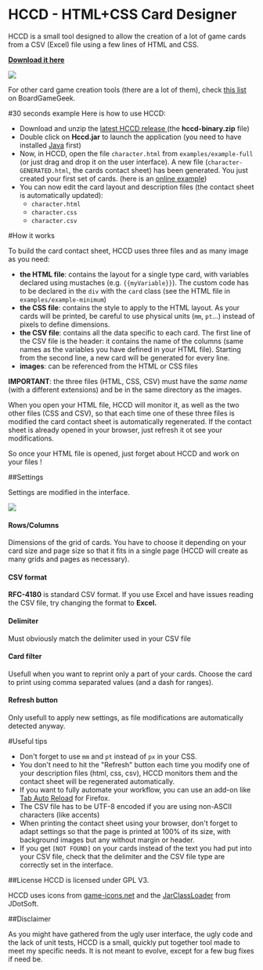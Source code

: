 # HCCD - HTML+CSS Card Designer

HCCD is a small tool designed to allow the creation of a lot of game cards from a CSV (Excel) file using a few lines of HTML and CSS.

**[Download it here](https://github.com/vaemendis/hccd/releases)**

![](http://vaemendis.github.io/external/hccd/hccd-diagram.png)

For other card game creation tools (there are a lot of them), check [this list](https://boardgamegeek.com/thread/991506/resources-card-game-makers) on BoardGameGeek.

#30 seconds example
Here is how to use HCCD:
- Download and unzip the [latest HCCD release ](https://github.com/vaemendis/hccd/releases) (the **hccd-binary.zip** file)  
- Double click on **Hccd.jar** to launch the application (you need to have installed [Java](https://java.com/en/download/) first)  
- Now, in HCCD, open the file `character.html` from `examples/example-full` (or just drag and drop it on the user interface).
A new file (`character-GENERATED.html`, the cards contact sheet) has been generated. You just created your first set of cards. (here is an [online example](http://vaemendis.github.io/external/hccd/character-GENERATED.html))
- You can now edit the card layout and description files (the contact sheet is automatically updated):
  - `character.html`
  - `character.css`
  - `character.csv`
 
#How it works

To build the card contact sheet, HCCD uses three files and as many image as you need:
- **the HTML file**: contains the layout for a single type card, with variables declared using mustaches (e.g. `{{myVariable}}`). The custom code has to be declared in the `div` with the `card` class (see the HTML file in  `examples/example-minimum`)
- **the CSS file**: contains the style to apply to the HTML layout. As your cards will be printed, be careful to use physical units (`mm`, `pt`...) instead of pixels to define dimensions.
- **the CSV file**: contains all the data specific to each card. The first line of the CSV file is the header: it contains the name of the columns (same names as the variables you have defined in your HTML file). Starting from the second line, a new card will be generated for every line.
- **images**: can be referenced from the HTML or CSS files

**IMPORTANT**: the three files (HTML, CSS, CSV) must have the *same name* (with a different extensions) and be in the same directory as the images.

When you open your HTML file, HCCD will monitor it, as well as the two other files (CSS and CSV), so that each time one of these three files is modified the card contact sheet is automatically regenerated. If the contact sheet is already opened in your browser, just refresh it ot see your modifications.

So once your HTML file is opened, just forget about HCCD and work on your files !

##Settings

Settings are modified in the interface.

![](http://vaemendis.github.io/external/hccd/hccd-screenshot.png)

#### Rows/Columns
Dimensions of the grid of cards. You have to choose it depending on your card size and page size so that it fits in a single page (HCCD will create as many grids and pages as necessary). 

#### CSV format
**RFC-4180** is standard CSV format. If you use Excel and have issues reading the CSV file, try changing the format to **Excel.**

#### Delimiter
Must obviously match the delimiter used in your CSV file

#### Card filter
Usefull when you want to reprint only a part of your cards. Choose the card to print using comma separated values (and a dash for ranges).

#### Refresh button
Only usefull to apply new settings, as file modifications are automatically detected anyway.


#Useful tips

- Don't forget to use `mm` and `pt` instead of `px` in your CSS.
- You don't need to hit the "Refresh" button each time you modify one of your description files (html, css, csv), HCCD monitors them and the contact sheet will be regenerated automatically.
- If you want to fully automate your workflow, you can use an add-on like [Tab Auto Reload](https://addons.mozilla.org/en-US/firefox/addon/tab-auto-reload/) for Firefox.
- The CSV file has to be UTF-8 encoded if you are using non-ASCII characters (like accents)
- When printing the contact sheet using your browser, don't forget to adapt settings so that the page is printed at 100% of its size, with background images but any without margin or header.
- If you get `[NOT FOUND]` on your cards instead of the text you had put into your CSV file, check that the delimiter and the CSV file type are correctly set in the interface.

##License
HCCD is licensed under GPL V3.

HCCD uses icons from [game-icons.net](http://game-icons.net/) and the [JarClassLoader](http://www.jdotsoft.com/JarClassLoader.php) from JDotSoft.

##Disclaimer

As you might have gathered from the ugly user interface, the ugly code and the lack of unit tests, HCCD is a small, quickly put together tool made to meet my specific needs. It is not meant to evolve, except for a few bug fixes if need be.
